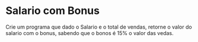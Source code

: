 # Salario com Bonus


Crie um programa que dado o Salario e o total de vendas, retorne o valor do salario com o bonus, sabendo que o bonos é 15% o valor das vedas.